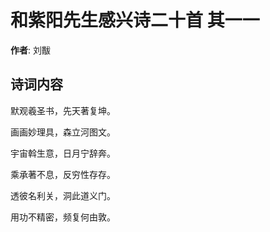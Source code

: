 # 和紫阳先生感兴诗二十首  其一一

**作者**: 刘黻

## 诗词内容

默观羲圣书，先天著复坤。

画画妙理具，森立河图文。

宇宙斡生意，日月宁辞奔。

乘承著不息，反穷性存存。

透彼名利关，洞此道义门。

用功不精密，频复何由敦。

